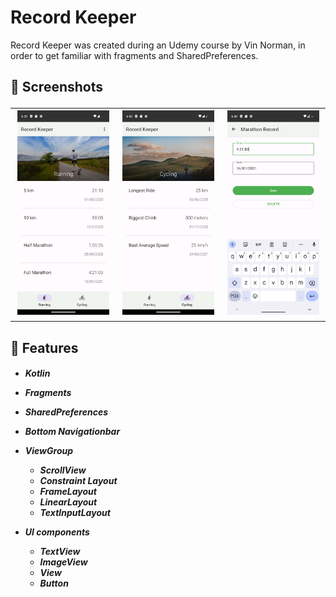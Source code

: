 # Record Keeper

Record Keeper was created during an Udemy course by Vin Norman, in order to get familiar with fragments and SharedPreferences.

<h2> 📸 Screenshots

<table>
  <tr>
    <td><img src="Record%20Keeper%20Screenshots/Screenshot_1.png" alt="Screenshot 1" width="300" /></td>
    <td><img src="Record%20Keeper%20Screenshots/Screenshot_2.png" alt="Screenshot 1" width="300" /></td>
    <td><img src="Record%20Keeper%20Screenshots/Screenshot_3.png" alt="Screenshot 1" width="300" /></td>
  </tr>
</table>

<h2> 📱 Features
  
<h5>
  
* Kotlin
* Fragments
* SharedPreferences
* Bottom Navigationbar

* ViewGroup
  
  - ScrollView
  - Constraint Layout
  - FrameLayout
  - LinearLayout
  - TextInputLayout

* UI components
  - TextView
  - ImageView
  - View
  - Button